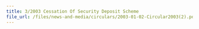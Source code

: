 ```yaml
---
title: 3/2003 Cessation Of Security Deposit Scheme
file_url: /files/news-and-media/circulars/2003-01-02-Circular2003(2).pdf
---
```

